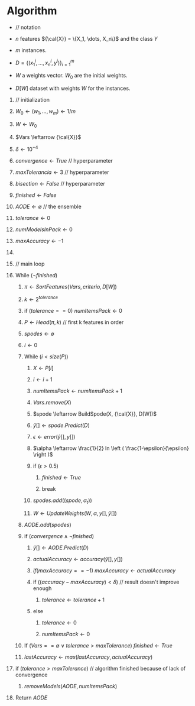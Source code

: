 # Algorithm

- // notation

- $n$ features ${\cal{X}} = \{X_1, \dots, X_n\}$ and the class $Y$

- $m$ instances.

- $D = \{ (x_1^i, \dots, x_n^i, y^i) \}_{i=1}^{m}$

- $W$ a weights vector. $W_0$ are the initial weights.

- $D[W]$ dataset with weights $W$ for the instances.

1. // initialization

2. $W_0 \leftarrow (w_1, \dots, w_m) \leftarrow 1/m$

3. $W \leftarrow W_0$

4. $Vars \leftarrow {\cal{X}}$

5. $\delta \leftarrow 10^{-4}$

6. $convergence \leftarrow True$ // hyperparameter

7. $maxTolerancia \leftarrow 3$ // hyperparameter

8. $bisection \leftarrow False$ // hyperparameter

9. $finished \leftarrow False$

10. $AODE \leftarrow \emptyset$ // the ensemble

11. $tolerance \leftarrow 0$

12. $numModelsInPack \leftarrow 0$

13. $maxAccuracy \leftarrow -1$

14.

15. // main loop

16. While $(\lnot finished)$

    1. $\pi \leftarrow SortFeatures(Vars, criterio, D[W])$

    2. $k \leftarrow 2^{tolerance}$

    3. if ($tolerance == 0$) $numItemsPack \leftarrow0$

    4. $P \leftarrow Head(\pi,k)$ // first k features in order

    5. $spodes \leftarrow \emptyset$

    6. $i \leftarrow 0$

    7. While ($i < size(P)$)

        1. $X \leftarrow P[i]$

        2. $i \leftarrow i + 1$

        3. $numItemsPack \leftarrow numItemsPack + 1$

        4. $Vars.remove(X)$

        5. $spode \leftarrow BuildSpode(X, {\cal{X}}, D[W])$

        6. $\hat{y}[] \leftarrow spode.Predict(D)$

        7. $\epsilon \leftarrow error(\hat{y}[], y[])$

        8. $\alpha \leftarrow \frac{1}{2} ln \left ( \frac{1-\epsilon}{\epsilon} \right )$

        9. if ($\epsilon > 0.5$)

            1. $finished \leftarrow True$

            2. break

        10. $spodes.add( (spode,\alpha_t) )$

        11. $W \leftarrow UpdateWeights(W,\alpha,y[],\hat{y}[])$

    8. $AODE.add( spodes )$

    9. if ($convergence \land \lnot finished$)

        1. $\hat{y}[] \leftarrow AODE.Predict(D)$

        2. $actualAccuracy \leftarrow accuracy(\hat{y}[], y[])$

        3. $if (maxAccuracy == -1)\; maxAccuracy \leftarrow actualAccuracy$

        4. if $((accuracy - maxAccuracy) < \delta)$ // result doesn't
            improve enough

            1. $tolerance \leftarrow tolerance + 1$

        5. else

            1. $tolerance \leftarrow 0$

            2. $numItemsPack \leftarrow 0$

    10. If $(Vars == \emptyset \lor tolerance>maxTolerance) \; finished \leftarrow True$

    11. $lastAccuracy \leftarrow max(lastAccuracy, actualAccuracy)$

17. if ($tolerance > maxTolerance$) // algorithm finished because of
    lack of convergence

    1. $removeModels(AODE, numItemsPack)$

18. Return $AODE$
